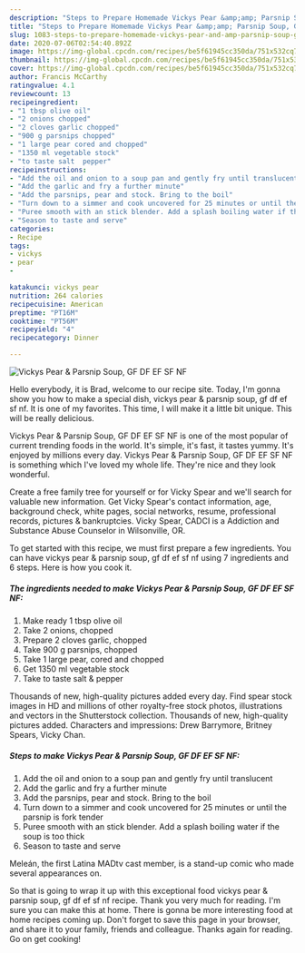 ```yaml
---
description: "Steps to Prepare Homemade Vickys Pear &amp;amp; Parsnip Soup, GF DF EF SF NF"
title: "Steps to Prepare Homemade Vickys Pear &amp;amp; Parsnip Soup, GF DF EF SF NF"
slug: 1083-steps-to-prepare-homemade-vickys-pear-and-amp-parsnip-soup-gf-df-ef-sf-nf
date: 2020-07-06T02:54:40.892Z
image: https://img-global.cpcdn.com/recipes/be5f61945cc350da/751x532cq70/vickys-pear-parsnip-soup-gf-df-ef-sf-nf-recipe-main-photo.jpg
thumbnail: https://img-global.cpcdn.com/recipes/be5f61945cc350da/751x532cq70/vickys-pear-parsnip-soup-gf-df-ef-sf-nf-recipe-main-photo.jpg
cover: https://img-global.cpcdn.com/recipes/be5f61945cc350da/751x532cq70/vickys-pear-parsnip-soup-gf-df-ef-sf-nf-recipe-main-photo.jpg
author: Francis McCarthy
ratingvalue: 4.1
reviewcount: 13
recipeingredient:
- "1 tbsp olive oil"
- "2 onions chopped"
- "2 cloves garlic chopped"
- "900 g parsnips chopped"
- "1 large pear cored and chopped"
- "1350 ml vegetable stock"
- "to taste salt  pepper"
recipeinstructions:
- "Add the oil and onion to a soup pan and gently fry until translucent"
- "Add the garlic and fry a further minute"
- "Add the parsnips, pear and stock. Bring to the boil"
- "Turn down to a simmer and cook uncovered for 25 minutes or until the parsnip is fork tender"
- "Puree smooth with an stick blender. Add a splash boiling water if the soup is too thick"
- "Season to taste and serve"
categories:
- Recipe
tags:
- vickys
- pear
- 

katakunci: vickys pear  
nutrition: 264 calories
recipecuisine: American
preptime: "PT16M"
cooktime: "PT56M"
recipeyield: "4"
recipecategory: Dinner

---
```



![Vickys Pear &amp; Parsnip Soup, GF DF EF SF NF](https://img-global.cpcdn.com/recipes/be5f61945cc350da/751x532cq70/vickys-pear-parsnip-soup-gf-df-ef-sf-nf-recipe-main-photo.jpg)

Hello everybody, it is Brad, welcome to our recipe site. Today, I'm gonna show you how to make a special dish, vickys pear &amp; parsnip soup, gf df ef sf nf. It is one of my favorites. This time, I will make it a little bit unique. This will be really delicious.

Vickys Pear &amp; Parsnip Soup, GF DF EF SF NF is one of the most popular of current trending foods in the world. It's simple, it's fast, it tastes yummy. It's enjoyed by millions every day. Vickys Pear &amp; Parsnip Soup, GF DF EF SF NF is something which I've loved my whole life. They're nice and they look wonderful.

Create a free family tree for yourself or for Vicky Spear and we&#39;ll search for valuable new information. Get Vicky Spear&#39;s contact information, age, background check, white pages, social networks, resume, professional records, pictures &amp; bankruptcies. Vicky Spear, CADCI is a Addiction and Substance Abuse Counselor in Wilsonville, OR.


To get started with this recipe, we must first prepare a few ingredients. You can have vickys pear &amp; parsnip soup, gf df ef sf nf using 7 ingredients and 6 steps. Here is how you cook it.

<!--inarticleads1-->

##### The ingredients needed to make Vickys Pear &amp; Parsnip Soup, GF DF EF SF NF:

1. Make ready 1 tbsp olive oil
1. Take 2 onions, chopped
1. Prepare 2 cloves garlic, chopped
1. Take 900 g parsnips, chopped
1. Take 1 large pear, cored and chopped
1. Get 1350 ml vegetable stock
1. Take to taste salt &amp; pepper


Thousands of new, high-quality pictures added every day. Find spear stock images in HD and millions of other royalty-free stock photos, illustrations and vectors in the Shutterstock collection. Thousands of new, high-quality pictures added. Characters and impressions: Drew Barrymore, Britney Spears, Vicky Chan. 

<!--inarticleads2-->

##### Steps to make Vickys Pear &amp; Parsnip Soup, GF DF EF SF NF:

1. Add the oil and onion to a soup pan and gently fry until translucent
1. Add the garlic and fry a further minute
1. Add the parsnips, pear and stock. Bring to the boil
1. Turn down to a simmer and cook uncovered for 25 minutes or until the parsnip is fork tender
1. Puree smooth with an stick blender. Add a splash boiling water if the soup is too thick
1. Season to taste and serve


Meleán, the first Latina MADtv cast member, is a stand-up comic who made several appearances on. 

So that is going to wrap it up with this exceptional food vickys pear &amp; parsnip soup, gf df ef sf nf recipe. Thank you very much for reading. I'm sure you can make this at home. There is gonna be more interesting food at home recipes coming up. Don't forget to save this page in your browser, and share it to your family, friends and colleague. Thanks again for reading. Go on get cooking!
